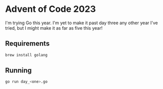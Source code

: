 # Advent of Code 2023

I'm trying Go this year. I'm yet to make it past day three any other year I've tried, but I might make it as far as five this year!

## Requirements

```sh
brew install golang
```

## Running

```sh
go run day_<one>.go
```